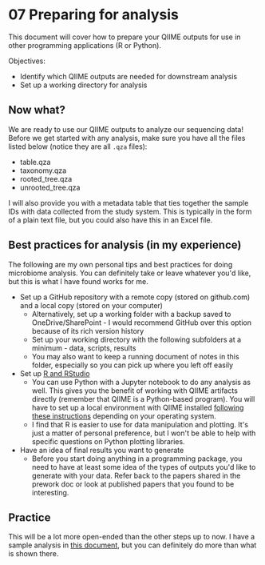 # 07 Preparing for analysis
This document will cover how to prepare your QIIME outputs for use in other programming applications (R or Python). 

Objectives:
- Identify which QIIME outputs are needed for downstream analysis
- Set up a working directory for analysis


## Now what?
We are ready to use our QIIME outputs to analyze our sequencing data! Before we get started with any analysis, make sure you have all the files listed below (notice they are all `.qza` files):
- table.qza
- taxonomy.qza
- rooted_tree.qza
- unrooted_tree.qza

I will also provide you with a metadata table that ties together the sample IDs with data collected from the study system. This is typically in the form of a plain text file, but you could also have this in an Excel file. 


## Best practices for analysis (in my experience)
The following are my own personal tips and best practices for doing microbiome analysis. You can definitely take or leave whatever you'd like, but this is what I have found works for me.
- Set up a GitHub repository with a remote copy (stored on github.com) and a local copy (stored on your computer)
    - Alternatively, set up a working folder with a backup saved to OneDrive/SharePoint - I would recommend GitHub over this option because of its rich version history
    - Set up your working directory with the following subfolders at a minimum - data, scripts, results
    - You may also want to keep a running document of notes in this folder, especially so you can pick up where you left off easily
- Set up [R and RStudio](https://posit.co/download/rstudio-desktop/)
    - You can use Python with a Jupyter notebook to do any analysis as well. This gives you the benefit of working with QIIME artifacts directly (remember that QIIME is a Python-based program). You will have to set up a local environment with QIIME installed [following these instructions](https://docs.qiime2.org/2023.7/install/native/#) depending on your operating system. 
    - I find that R is easier to use for data manipulation and plotting. It's just a matter of personal preference, but I won't be able to help with specific questions on Python plotting libraries. 
- Have an idea of final results you want to generate
    - Before you start doing anything in a programming package, you need to have at least some idea of the types of outputs you'd like to generate with your data. Refer back to the papers shared in the prework doc or look at published papers that you found to be interesting. 

## Practice
This will be a lot more open-ended than the other steps up to now. I have a sample analysis in [this document](), but you can definitely do more than what is shown there.